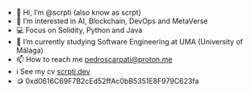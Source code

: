 - 👋 Hi, I’m @scrpti (also know as scrpt)
- 👀 I’m interested in AI, Blockchain, DevOps and MetaVerse
- 💻 Focus on Solidity, Python and Java
- 🌱 I’m currently studying Software Engineering at UMA (University of Málaga)
- 📫 How to reach me pedroscarpati@proton.me
- ℹ️ See my cv [scrpti.dev](https://scrpt-dev.vercel.app)
- 🪙 0xd0616C69F7B2cEd52ffAc0bB5351E8F979C623fa
